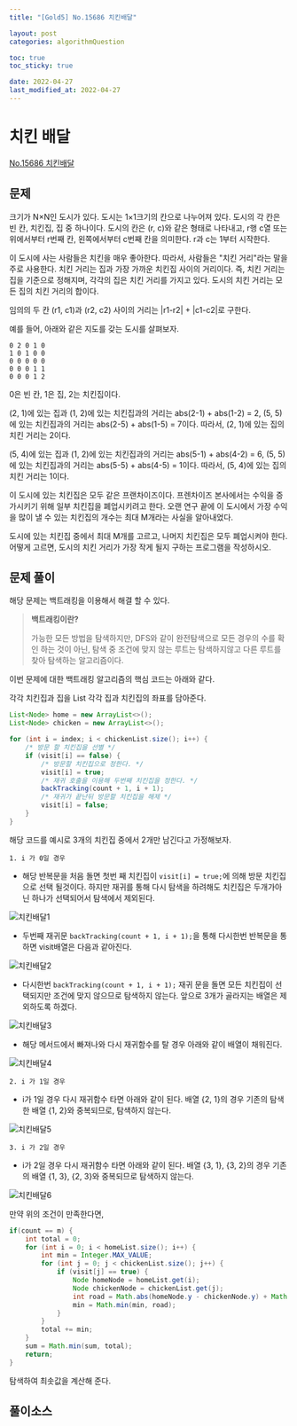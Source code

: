 ```yaml
---
title: "[Gold5] No.15686 치킨배달"

layout: post
categories: algorithmQuestion

toc: true
toc_sticky: true

date: 2022-04-27
last_modified_at: 2022-04-27
---
```


# 치킨 배달

[No.15686 치킨배달](https://www.acmicpc.net/problem/15686)

## 문제

크기가 N×N인 도시가 있다. 도시는 1×1크기의 칸으로 나누어져 있다. 도시의 각 칸은 빈 칸, 치킨집, 집 중 하나이다. 도시의 칸은 (r, c)와 같은 형태로 나타내고, r행 c열 또는 위에서부터 r번째 칸, 왼쪽에서부터 c번째 칸을 의미한다. r과 c는 1부터 시작한다.

이 도시에 사는 사람들은 치킨을 매우 좋아한다. 따라서, 사람들은 "치킨 거리"라는 말을 주로 사용한다. 치킨 거리는 집과 가장 가까운 치킨집 사이의 거리이다. 즉, 치킨 거리는 집을 기준으로 정해지며, 각각의 집은 치킨 거리를 가지고 있다. 도시의 치킨 거리는 모든 집의 치킨 거리의 합이다.

임의의 두 칸 (r1, c1)과 (r2, c2) 사이의 거리는 |r1-r2| + |c1-c2|로 구한다.

예를 들어, 아래와 같은 지도를 갖는 도시를 살펴보자.
```text
0 2 0 1 0
1 0 1 0 0
0 0 0 0 0
0 0 0 1 1
0 0 0 1 2
```
0은 빈 칸, 1은 집, 2는 치킨집이다.

(2, 1)에 있는 집과 (1, 2)에 있는 치킨집과의 거리는 abs(2-1) + abs(1-2) = 2, (5, 5)에 있는 치킨집과의 거리는 abs(2-5) + abs(1-5) = 7이다. 따라서, (2, 1)에 있는 집의 치킨 거리는 2이다.

(5, 4)에 있는 집과 (1, 2)에 있는 치킨집과의 거리는 abs(5-1) + abs(4-2) = 6, (5, 5)에 있는 치킨집과의 거리는 abs(5-5) + abs(4-5) = 1이다. 따라서, (5, 4)에 있는 집의 치킨 거리는 1이다.

이 도시에 있는 치킨집은 모두 같은 프랜차이즈이다. 프렌차이즈 본사에서는 수익을 증가시키기 위해 일부 치킨집을 폐업시키려고 한다. 오랜 연구 끝에 이 도시에서 가장 수익을 많이 낼 수 있는  치킨집의 개수는 최대 M개라는 사실을 알아내었다.

도시에 있는 치킨집 중에서 최대 M개를 고르고, 나머지 치킨집은 모두 폐업시켜야 한다. 어떻게 고르면, 도시의 치킨 거리가 가장 작게 될지 구하는 프로그램을 작성하시오.

## 문제 풀이

해당 문제는 백트래킹을 이용해서 해결 할 수 있다.

> **백트래킹이란?**
>
> 가능한 모든 방법을 탐색하지만, DFS와 같이 완전탐색으로 모든 경우의 수를 확인 하는 것이 아닌, 탐색 중 조건에 맞지 않는 루트는 탐색하지않고 다른 루트를 찾아 탐색하는 알고리즘이다.

이번 문제에 대한 백트래킹 알고리즘의 핵심 코드는 아래와 같다.

각각 치킨집과 집을 List 각각 집과 치킨집의 좌표를 담아준다.

```java
List<Node> home = new ArrayList<>();
List<Node> chicken = new ArrayList<>();
```

```java
for (int i = index; i < chickenList.size(); i++) {
    /* 방문 할 치킨집을 선별 */
    if (visit[i] == false) {
        /* 방문할 치킨집으로 정한다. */
        visit[i] = true;
        /* 재귀 호출을 이용해 두번째 치킨집을 정한다. */
        backTracking(count + 1, i + 1);
        /* 재귀가 끝난뒤 방문할 치킨집을 해제 */
        visit[i] = false;
    }
}
```

해당 코드를 예시로 3개의 치킨집 중에서 2개만 남긴다고 가정해보자.

`1. i 가 0일 경우`

- 해당 반복문을 처음 돌면 첫번 째 치킨집이 `visit[i] = true;`에 의해 방문 치킨집으로 선택 될것이다. 하지만 재귀를 통해 다시 탐색을 하려해도 치킨집은 두개가아닌 하나가 선택되어서 탐색에서 제외된다.

![치킨배달1]({{site.url}}/public/image/2022/2022-04-27/chicken1.PNG)

- 두번째 재귀문 `backTracking(count + 1, i + 1);`을 통해 다시한번 반복문을 통하면 visit배열은 다음과 같아진다.

![치킨배달2]({{site.url}}/public/image/2022/2022-04-27/chicken2.PNG)

- 다시한번 `backTracking(count + 1, i + 1);` 재귀 문을 돌면 모든 치킨집이 선택되지만 조건에 맞지 않으므로 탐색하지 않는다. 앞으로 3개가 골라지는 배열은 제외하도록 하겠다.

![치킨배달3]({{site.url}}/public/image/2022/2022-04-27/chicken3.PNG)

- 해당 메서드에서 빠져나와 다시 재귀함수를 탈 경우 아래와 같이 배열이 채워진다.

![치킨배달4]({{site.url}}/public/image/2022/2022-04-27/chicken4.png)

`2. i 가 1일 경우`

- i가 1일 경우 다시 재귀함수 타면 아래와 같이 된다. 배열 {2, 1}의 경우 기존의 탐색한 배열 {1, 2}와 중복되므로, 탐색하지 않는다.

![치킨배달5]({{site.url}}/public/image/2022/2022-04-27/chicken5.png)

`3. i 가 2일 경우`

- i가 2일 경우 다시 재귀함수 타면 아래와 같이 된다. 배열 {3, 1}, {3, 2}의 경우 기존의 배열 {1, 3}, {2, 3}와 중복되므로 탐색하지 않는다.

![치킨배달6]({{site.url}}/public/image/2022/2022-04-27/chicken6.png)

만약 위의 조건이 만족한다면,

```java
if(count == m) {
    int total = 0;
    for (int i = 0; i < homeList.size(); i++) {
        int min = Integer.MAX_VALUE;
        for (int j = 0; j < chickenList.size(); j++) {
            if (visit[j] == true) {
                Node homeNode = homeList.get(i);
                Node chickenNode = chickenList.get(j);
                int road = Math.abs(homeNode.y - chickenNode.y) + Math.abs(homeNode.x - chickenNode.x);
                min = Math.min(min, road);
            }
        }
        total += min;
    }
    sum = Math.min(sum, total);
    return;
}
```

탐색하여 최솟값을 계산해 준다.

## 풀이소스

<script src="https://gist.github.com/dh37789/181a10160f1ea9ea233b1026a49e6d45.js"></script>
